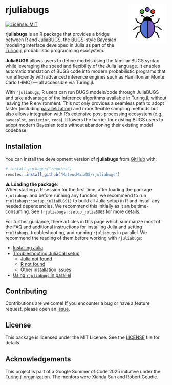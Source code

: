 
# rjuliabugs <img src="man/figures/logo.png" align="right" alt="" />

<!-- badges: start -->

[![License:
MIT](https://img.shields.io/badge/license-MIT-blue.svg)](https://opensource.org/licenses/MIT)
<!-- [![R build status](https://github.com/MateusMaiaDS/rjuliabugs/actions/workflows/R-CMD-check.yaml/badge.svg)](https://github.com/MateusMaiaDS/rjuliabugs/actions) -->
<!-- [![R-CMD-check](https://github.com/MateusMaiaDS/rjuliabugs/actions/workflows/R-CMD-check.yaml/badge.svg)](https://github.com/MateusMaiaDS/rjuliabugs/actions/workflows/R-CMD-check.yaml) -->
<!-- badges: end -->

**rjuliabugs** is an R package that provides a bridge between R and
[JuliaBUGS](https://github.com/TuringLang/JuliaBUGS.jl?tab=readme-ov-file),
the [BUGS](https://en.wikipedia.org/wiki/WinBUGS)-style Bayesian
modeling interface developed in Julia as part of the
[Turing.jl](https://turinglang.org/) probabilistic programming ecosystem.

**JuliaBUGS** allows users to define models using the familiar BUGS
syntax while leveraging the speed and flexibility of the Julia language.
It enables automatic translation of BUGS code into modern probabilistic
programs that run efficiently with advanced inference engines such as
Hamiltonian Monte Carlo (HMC) — all accessible via Turing.jl.

With `rjuliabugs`, R users can run BUGS models/code through JuliaBUGS
and take advantage of the inference algorithms available in Turing.jl,
without leaving the R environment. This not only provides a seamless
path to adopt faster (including
[parallelization](https://mateusmaiads.github.io/rjuliabugs/articles/rjuliabugs_parallel.html))
and more flexible sampling methods but also allows integration with R’s
extensive post-processing ecosystem (e.g., `bayesplot`, `posterior`,
`coda`). It lowers the barrier for existing BUGS users to adopt modern
Bayesian tools without abandoning their existing model codebase.

## Installation

You can install the development version of **rjuliabugs** from
[GitHub](https://github.com/MateusMaiaDS/rjuliabugs) with:

``` r
# install.packages("remotes")
remotes::install_github("MateusMaiaDS/rjuliabugs")
```

⚠️ **Loading the package**:  
When starting a R session for the first time, after loading the package
`rjuliabugs` and before running any function, we recommend to run
`rjuliabugs::setup_juliaBUGS()` to build all Julia setup in R and
install any needed dependencies. We recommend this initially as it an be
time-consuming. See `?rjuliabugs::setup_juliaBUGS` for more details.

For further guidance, there articles in this page which summarize most
of the FAQ and additional instructions for installing Julia and setting
`rjuliabugs`, troubleshooting, and running `rjuliabugs` in parallel. We
recommend the reading of them before working with `rjuliabugs`:

- [Installing
  Julia](https://mateusmaiads.github.io/rjuliabugs/articles/setup_troubleshooting.html#installing-julia)
- [Troubleshooting JuliaCall
  setup](https://mateusmaiads.github.io/rjuliabugs/articles/setup_troubleshooting.html#troubleshooting-juliacall-setup)
  - [Julia not
    found](https://mateusmaiads.github.io/rjuliabugs/articles/setup_troubleshooting.html#error-type-julia-not-found)
  - [R not
    found](https://mateusmaiads.github.io/rjuliabugs/articles/setup_troubleshooting.html#error-type-r_home-not-found)
  - [Other installation
    issues](https://mateusmaiads.github.io/rjuliabugs/articles/setup_troubleshooting.html#other-installations-issues)
- [Using `rjuliabugs` in
  parallel](https://mateusmaiads.github.io/rjuliabugs/articles/rjuliabugs_parallel.html)

## Contributing

Contributions are welcome! If you encounter a bug or have a feature
request, please open an
[issue](https://github.com/MateusMaiaDS/rjuliabugs/issues).

## License

This package is licensed under the MIT License. See the
[LICENSE](LICENSE) file for details.

## Acknowledgements

This project is part of a Google Summer of Code 2025 initiative under
the [Turing.jl](https://turinglang.org/) organization. The mentors were
Xianda Sun and Robert Goudie.

